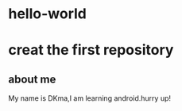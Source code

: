 # hello-world
creat the first repository
===========
## about me 
My name is DKma,I am learning android.hurry up!
